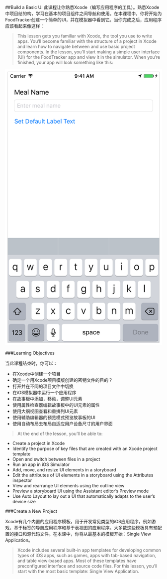 ##Build a Basic UI
此课程让你熟悉Xcode（编写应用程序的工具）。熟悉Xcode中项目结的构，学习在基本的项目组件之间导航和使用。在本课程中，你将开始为FoodTracker创建一个简单的UI，并在模拟器中看到它。当你完成之后，应用程序应该看起来像这样：
>This lesson gets you familiar with Xcode, the tool you use to write apps. You’ll become familiar with the structure of a project in Xcode and learn how to navigate between and use basic project components. In the lesson, you’ll start making a simple user interface (UI) for the FoodTracker app and view it in the simulator. When you’re finished, your app will look something like this:

![1](./image/1_of_babu.png)

###Learning Objectives

当此课程结束时，你可以：

 - 在Xcode中创建一个项目
 - 确定一个用Xcode项目模版创建的密钥文件的目的？
 - 打开并在不同的项目文件中切换
 - 在iOS模拟器中运行一个应用程序
 - 在故事板中添加，移动，调整UI元素
 - 使用属性检查器编辑故事板中的UI元素的属性
 - 使用大纲视图查看和重排列UI元素
 - 使用辅助编辑器的预览模式预览故事板的UI
 - 使用自动布局去布局自适应用户设备尺寸的用户界面
 
>At the end of the lesson, you’ll be able to:
>
 - Create a project in Xcode
 - Identify the purpose of key files that are created with an Xcode project template
 - Open and switch between files in a project
 - Run an app in iOS Simulator
 - Add, move, and resize UI elements in a storyboard
 - Edit the attributes of UI elements in a storyboard using the Attributes inspector
 - View and rearrange UI elements using the outline view
 - Preview a storyboard UI using the Assistant editor’s Preview mode
 - Use Auto Layout to lay out a UI that automatically adapts to the user’s device size

###Create a New Project

Xcode有几个内置的应用程序模板，用于开发常见类型的iOS应用程序，例如游戏，基于标签的导航应用程序和基于表视图的应用程序。大多数这些模板具有预配置的接口和源代码文件。在本课中，你将从最基本的模板开始：Single View Application。
>Xcode includes several built-in app templates for developing common types of iOS apps, such as games, apps with tab-based navigation, and table view-based apps. Most of these templates have preconfigured interface and source code files. For this lesson, you’ll start with the most basic template: Single View Application.


